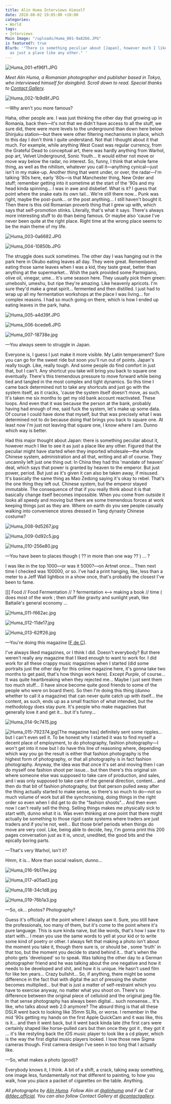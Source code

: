 ```yaml
---
title: Alin Huma Interviews Himself
date: 2018-08-02 19:05:00 +10:00
categories:
- World
tags:
- Interviews
Main Image: "/uploads/Huma_001-9a82b6.JPG"
is featured?: true
Blurb: '"There is something peculiar about [Japan], however much I like to see it
  as just a place like any other." '
---
```


![Huma_001-ef96f1.JPG](/uploads/Huma_001-ef96f1.JPG)

*Meet Alin Huma, a Romanian photographer and publisher based in Tokyo, who interviewed himself for doingbird. Scroll down to read. Special thanks to [Contact Gallery](contactgallery.co).*

![Huma_002-1b9d8f.JPG](/uploads/Huma_002-1b9d8f.JPG)

—Why aren't you more famous?

Haha, other people are. I was just thinking the other day that growing up in Romania, back then—it's not that we didn't have access to all the stuff, we sure did, there were more levels to the underground than down here below Shinjuku station—but there were other filtering mechanisms in place, which to this day I don't think I quite understand. Not that I thought about it that much. For example, while anything West Coast was regular currency, from the Grateful Dead to conceptual art, there was hardly anything from Warhol, pop art, Velvet Underground, Sonic Youth... It would either not move or move way below the radar, no interest. So, funny, I think that whole fame thing, as well as the nihilism, whatever you call it—anything cynical—just isn't in my make-up. Another thing that went under, or over, the radar—I'm talking '80s here, early '80s—is that Manchester thing, New Order and stuff; remember getting into it sometime at the start of the '90s and my head kinda spinning... I was in awe and disbelief. What is it? I guess that point where the snake eats its own tail... We're still there now... Punk was right, maybe the post-punk... or the post anything... I still haven't bought it. Then there is this old Romanian proverb thing that I grew up with, which says that self-promotion stinks. Literally, that's what it says. There's always more interesting stuff to do than being famous. Or maybe also 'cause I've never been quite at the right place. Right time at the wrong place seems to be the main theme of my life.

![Huma_003-0a6682.JPG](/uploads/Huma_003-0a6682.JPG)

![Huma_004-10850b.JPG](/uploads/Huma_004-10850b.JPG)

The struggle does suck sometimes. The other day I was hanging out in the park here in Okubo eating leaves all day. They were great. Remembered eating those same leaves when I was a kid, they taste great, better than anything at the supermarket... Wish the park provided some Parmigiano, olive oil, vinegar, ume... It's ume season here. They usually pick them green: umeboshi, umeshu, but ripe they're amazing. Like heavenly apricots. I'm sure they'd make a great spirit... fermented and then distilled. I just had to wrap up all my fermentation workshops at the place I was living... for complex reasons. I had so much going on there, which is how I ended up eating leaves in the park, haha.

![Huma_005-a4d39f.JPG](/uploads/Huma_005-a4d39f.JPG)

![Huma_006-bcede6.JPG](/uploads/Huma_006-bcede6.JPG)

![Huma_007-18738e.jpg](/uploads/Huma_007-18738e.jpg)

—You always seem to struggle in Japan.

Everyone is, I guess I just make it more visible. My Latin temperament? Sure you can go for the sweet ride but soon you'll run out of points. Japan's really tough. Like, really tough. And some people do find comfort in just that, but I can't. Any shortcut you take will bring you back to square one eventually. There's this tremendous pressure to move forward while being tied and tangled in the most complex and tight dynamics. So this time I came back determined not to take any shortcuts and just go with the system itself, as it cracks, 'cause the system itself doesn't move, as such. It's taken me six months to get my old bank account reactivated. These loops. And even that it was because the person at the bank, probably having had enough of me, said fuck the system, let's make up some data. Of course I could have done that myself, but that was precisely what I was determined not to do because doing that brings you back to square one. At least now I'm just not leaving that square one, I know where I am. Dunno which way is better.

Had this major thought about Japan: there is something peculiar about it, however much I like to see it as just a place like any other. Figured that the peculiar might have started when they imported wholesale—the whole Chinese system, administration and all that, writing and all of course. They uncannily left just one thing out: In China they had this 'mandate of heaven' deal, which says that power is granted by heaven to the emperor. But just power, period. But just as it's given it can also be taken away, if misused. It's basically the same thing as Mao Zedong saying it's okay to rebel. That's the one thing they left out. Chinese system, but the emperor stayed immutable. The consequence of that if you really think about it is that basically change itself becomes impossible. When you come from outside it looks all speedy and moving but there are some tremendous forces at work keeping things just as they are. Where on earth do you see people casually walking into convenience stores dressed in Tang dynasty Chinese costume?

![Huma_008-9d5267.jpg](/uploads/Huma_008-9d5267.jpg)

![Huma_009-0d92c5.jpg](/uploads/Huma_009-0d92c5.jpg)

![Huma_010-256e80.jpg](/uploads/Huma_010-256e80.jpg)

—You have been to places though (  ??  in more than one way ?? )  ...  ?

I was like in the top 1000—or was it 5000?—on Artnet once... Then next time I checked was 100000, or so. I've had a print hanging, like, less than a meter to a Jeff Wall lightbox in a show once, that's probably the closest I've been to fame.

\[\[\[   Food   //  Food  Fermentation  //  ?      fermentation <-->  making a book //   time  ( does most of the work ;  then stuff like gravity and sunlight  yeah, like Battaile's general economy   …

![Huma_011-f662ac.jpg](/uploads/Huma_011-f662ac.jpg)

![Huma_012-11de17.jpg](/uploads/Huma_012-11de17.jpg)

![Huma_013-62ff26.jpg](/uploads/Huma_013-62ff26.jpg)

—You're doing this magazine \[[F de C](http://fdc.tokyo/)\].

I've always liked magazines, or I think I did. Doesn't everybody? But there weren't really any magazine that I liked enough to want to work for. I did work for all these crappy music magazines when I started (did some portraits just the other day for this online magazine here, it's gonna take two months to get paid, that's how things work here). Except *Purple*, of course... It was quite heartbreaking when they rejected me... Maybe I just sent them too much stuff... (I have since become quite good friends to some of the people who were on board then). So then I'm doing this thing (dunno whether to call it a magazine) that can never quite catch up with itself... the content, as such, ends up as a small fraction of what intended, but the methodology does stay pure. It's people who make magazines that generally love it and get it... but it's funny...

![Huma_014-9c7415.jpg](/uploads/Huma_014-9c7415.jpg)

![Huma_015-792374.jpg](/uploads/Huma_015-792374.jpg)\[The magazine has\] definitely sent some ripples... but I can't even sell it. To be honest why I started it was to find myself a decent place of employment, to do photography, fashion photography—I won't get into it now but I do have this line of reasoning where, depending which way you go the result is either that fashion photography is the highest form of photography, or that all photography is in fact fashion photography. Anyway, the idea was that once it's set and moving then I can do myself one fashion shoot per issue... but then there's this original sin where someone else was supposed to take care of production, and sales, and i was only supposed to take care of the general direction, content... and then do that bit of fashion photography, but that person pulled away after the thing actually started to make sense, so there's so much to do—not so much volume of work but all the synchronising, doing things in the right order so even when I did get to do the "fashion shoots"... And then even now I can't really sell the thing. Selling things makes me physically sick to start with, dunno what it is. Was even thinking at one point that there might actually be something to those rigid caste systems where traders are just traders and if you're not, well... But those brief periods when things do move are very cool. Like, being able to decide, hey, I'm gonna print this 200 pages conversation just as it is, uncut, unedited, the good bits and the epically boring parts.

—That's very Warhol, isn't it?

Hmm, it is... More than social realism, dunno...

![Huma_016-9b17ee.jpg](/uploads/Huma_016-9b17ee.jpg)

![Huma_017-a05ad3.jpg](/uploads/Huma_017-a05ad3.jpg)

![Huma_018-34c1d8.jpg](/uploads/Huma_018-34c1d8.jpg)

![Huma_019-76b1a3.jpg](/uploads/Huma_019-76b1a3.jpg)

—So, ok... photos? Photography?

Guess it's officially at the point where I always saw it. Sure, you still have the professionals, too many of them, but it's come to the point where it's pure language. This is sure kinda naive, but like words, that's how I saw it to start with... I mean you use the same words to yell at your kid or to write some kind of poetry or other. I always felt that making a photo isn't about the moment you take it, though there sure is, or should be , some 'truth' in that too, but the moment you decide to stand behind it... that's when the photo gets 'developed' so to speak. Was talking the other day to a German photographer friend and he was talking about the one negative and how it needs to be developed and shit, and how it is unique. He hasn't used film for like ten years... Crazy bullshit... So, if anything, there might be some difference in the fact that with digital the act of pressing the shutter becomes multiplied... but that is just a matter of self-restraint which you have to exercise anyway, no matter what you shoot on. There's no difference between the original piece of celluloid and the original jpeg file. In that sense photography has always been digital... such nonsense... It's like, who talks about web 2.0 anymore? The absurd thing is that all these DSLR went back to looking like 35mm SLRs, or worse. I remember in the mid '90s getting my hands on the first Apple QuickCam and it was like, this is it… and then it went back, but it went back kinda late (the first cars were certainly shaped like horse-pulled cars but then once they got it , they got it ...  it's like restyling back the iOS music player to look like a cd player, which is the way the first digital music players looked. I love those new Sigma cameras though. First camera design I've seen in too long that I actually like.

—So, what makes a photo (good)?

Everybody knows it, I think. A bit of a shift, a crack, taking away something, one image less, fundamentally not that different to painting, to how you walk, how you place a packet of cigarettes on the table. Anything.

*All photographs by [Alin Huma](http://huma.fdc.tokyo/). Follow Alin at [@alinhuma](https://www.instagram.com/alinhuma/?hl=en) and F de C at [@fdec.official](https://www.instagram.com/fdec.official/). You can also follow Contact Gallery at [@contactgallery](https://www.instagram.com/contactgallery/).*